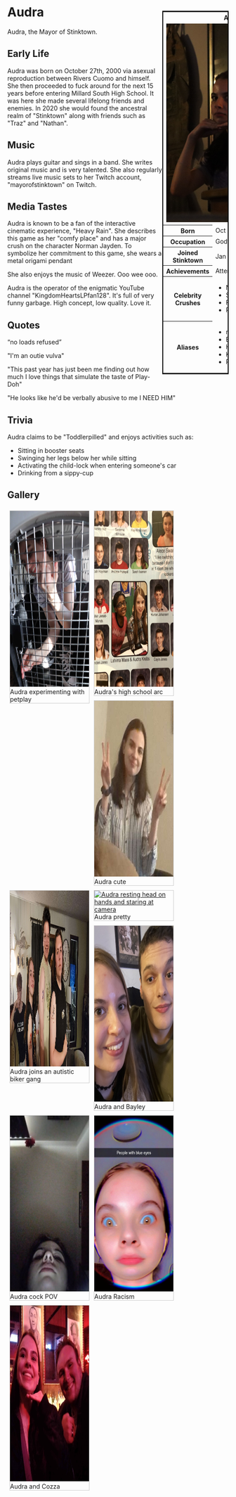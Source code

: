 
<div style="width: 100%">
  <div style="float:right; width:30%; border:2px solid black padding-left=10px">
    <table style="border:2px solid black">
      <tbody>
        <tr>
          <th colspan="2" style="text-align=center">Audra</th>
        </tr>
        <tr>
          <td colspan="2">
            <img src="/assets/images/Audra-Profile.JPG" alt="cool grl">
          </td>
        </tr>
        <tr>
          <th>Born</th>
          <td>Oct 27, 2000</td>
        </tr>
        <tr>
          <th>Occupation</th>
          <td>Godfathers Employee</td>
        </tr>
        <tr>
          <th>Joined Stinktown</th>
          <td>Jan 12, 2020</td>
        </tr>
        <tr>
          <th>Achievements</th>
          <td>Attended Stinkcon I</td>
        </tr>
        <tr>
          <th>Celebrity Crushes</th>
          <td>
            <ul>
              <li>Norman Jayden</li>
              <li>Sly Cooper</li>
              <li>Finnick Odair</li>
              <li>Poenix Wright</li>
            </ul>
          </td>
        </tr>
        <tr>
          <th>Aliases</th>
          <td>
            <ul>
              <li>mayorofstinktown</li>
              <li>Ethernet IV Drip</li>
              <li>Holly</li>
              <li>KingdomHeartsLPfan128</li>
              <li>Princess Ibuprofen</li>
            </ul>
          </td>
        </tr>
      </tbody>
    </table>
  </div>
  <h1>Audra</h1>
  <p>Audra, the Mayor of Stinktown.</p>
  
  <h2>Early Life</h2>
  <p>Audra was born on October 27th, 2000 via asexual reproduction between Rivers Cuomo and himself. She then proceeded to fuck around for the next 15 years before entering Millard South High School. It was here she made several lifelong friends and enemies. In 2020 she would found the ancestral realm of "Stinktown" along with friends such as "Traz" and "Nathan".</p>
  
  <h2>Music</h2>
  <p>Audra plays guitar and sings in a band. She writes original music and is very talented. She also regularly streams live music sets to her Twitch account, "mayorofstinktown" on Twitch.</p>
  
  <h2>Media Tastes</h2>
  <p>Audra is known to be a fan of the interactive cinematic experience, "Heavy Rain". She describes this game as her "comfy place" and has a major crush on the character Norman Jayden. To symbolize her commitment to this game, she wears a metal origami pendant</p>
  <p>She also enjoys the music of Weezer. Ooo wee ooo.</p>
  <p>Audra is the operator of the enigmatic YouTube channel "KingdomHeartsLPfan128". It's full of very funny garbage. High concept, low quality. Love it.</p>
  
  <h2>Quotes</h2>
  <p>“no loads refused”</p>
  <p>"I'm an outie vulva"</p>
  <p>"This past year has just been me finding out how much I love things that simulate the taste of Play-Doh"</p>
  <p>"He looks like he'd be verbally abusive to me I NEED HIM"</p>

  <h2>Trivia</h2>
  <p>Audra claims to be "Toddlerpilled" and enjoys activities such as:</p>
  <ul>
    <li>Sitting in booster seats</li>
    <li>Swinging her legs below her while sitting</li>
    <li>Activating the child-lock when entering someone's car</li>
    <li>Drinking from a sippy-cup</li>
  </ul>
<!--Gallery Section-->
  <h2>Gallery</h2>
  <style>
  div.gallery {
    margin: 5px;
    border: 1px solid #ccc;
    float: left;
    width: 180px;
  }

  div.gallery:hover {
    border: 1px solid #777;
  }

  div.gallery img {
    width: 100%;
    height: auto;
  }

  div.desc {
    padding: 15px;
    text-align: center;
  }
  </style>
  <div class="gallery">
    <a target="_blank" href="/assets/images/Audra-Kennel.jpg">
    <img src="/assets/images/Audra-Kennel.jpg" alt="Audra inside a kennel" width="600" height="400">
    </a>
    <div class="desc">Audra experimenting with petplay</div>
  </div>

  <div class="gallery">
    <a target="_blank" href="/assets/images/Audra-Yearbook.jpg">
    <img src="/assets/images/Audra-Yearbook.jpg" alt="Audra yearbook photos" width="600" height="400">
    </a>
    <div class="desc">Audra's high school arc</div>
  </div>

  <div class="gallery">
    <a target="_blank" href="/assets/images/Audra-Peace.jpg">
    <img src="/assets/images/Audra-Peace.jpg" alt="Audra making peace signs" width="600" height="400">
    </a>
    <div class="desc">Audra cute</div>
  </div>

  <div class="gallery">
    <a target="_blank" href="/assets/images/Audra-Tattoo.jpg">
    <img src="/assets/images/Audra-Tattoo.jpg" alt="Audra posing with Jaden and Cade displaying sonic tattoos" width="600" height="400">
    </a>
    <div class="desc">Audra joins an autistic biker gang</div>
  </div>

  <div class="gallery">
    <a target="_blank" href="/assets/images/Audra-Stare.JPG">
    <img src="/assets/images/Audra-Stare.JPG" alt="Audra resting head on hands and staring at camera" width="600" height="400">
    </a>
    <div class="desc">Audra pretty</div>
  </div>
  
  <div class="gallery">
    <a target="_blank" href="/assets/images/Audra-Bayley.jpg">
    <img src="/assets/images/Audra-Bayley.jpg" alt="Audra and Bayley" width="600" height="400">
    </a>
    <div class="desc">Audra and Bayley</div>
  </div>
  
  <div class="gallery">
    <a target="_blank" href="/assets/images/Audra-CockPOV.jpg">
    <img src="/assets/images/Audra-CockPOV.jpg" alt="Audra looking down at camera" width="600" height="400">
    </a>
    <div class="desc">Audra cock POV</div>
  </div>
  
  <div class="gallery">
    <a target="_blank" href="/assets/images/Audra-Eyes.jpg">
    <img src="/assets/images/Audra-Eyes.jpg" alt="Audra eyes" width="600" height="400">
    </a>
    <div class="desc">Audra Racism</div>
  </div>

  <div class="gallery">
    <a target="_blank" href="/assets/images/Audra-Cory.jpg">
    <img src="/assets/images/Audra-Cory.jpg" alt="Audra with Cory" width="600" height="400">
    </a>
    <div class="desc">Audra and Cozza</div>
  </div>
</div>
<div style="clear:both"></div>
